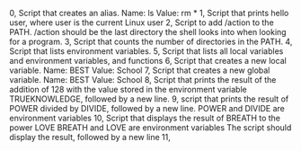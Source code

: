 0, Script that creates an alias.
	Name: ls
	Value: rm *
1, Script that prints hello user, where user is the current Linux user
2, Script to add /action to the PATH. /action should be the last directory the shell looks into when looking for a program.
3, Script that counts the number of directories in the PATH.
4, Script that lists environment variables.
5, Script that lists all local variables and environment variables, and functions
6, Script that creates a new local variable.
	Name: BEST
	Value: School
7, Script that creates a new global variable.
	Name: BEST
	Value: School
8, Script that prints the result of the addition of 128 with the value stored in the environment variable TRUEKNOWLEDGE, followed by a new line.
9, script that prints the result of POWER divided by DIVIDE, followed by a new line.
	POWER and DIVIDE are environment variables 
10, Script that displays the result of BREATH to the power LOVE
	BREATH and LOVE are environment variables
	The script should display the result, followed by a new line 
11, 
